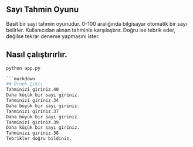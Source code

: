 ## Sayı Tahmin Oyunu
Basit bir sayı tahmin oyunudur. 0-100 aralığında bilgisayar otomatik bir sayı belirler. Kullanıcıdan alınan tahminle karşılaştırır. Doğru ise tebrik eder, değilse tekrar deneme yapmasını ister. 

## Nasıl çalıştırırlır.
```bash
python app.py

```markdown
## Örnek Çıktı
Tahminizi giriniz.40
Daha küçük bir sayı giriniz.
Tahminizi giriniz.34
Daha büyük bir sayı giriniz.
Tahminizi giriniz.37
Daha büyük bir sayı giriniz.
Tahminizi giriniz.39
Daha küçük bir sayı giriniz.
Tahminizi giriniz.38
Tebrikler doğru bildiniz.


